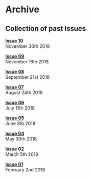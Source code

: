 # Archive

## **Collection of past Issues**

[**Issue 10**](issue10/index.md)  
November 30th 2018

[**Issue 09**](issue09/index.md)  
November 16th 2018

[**Issue 08**](issue08/index.md)  
September 21st 2018

[**Issue 07**](issue07/index.md)  
August 24th 2018

[**Issue 06**](issue06/index.md)  
July 11th 2018

[**Issue 05**](issue05/index.md)  
June 8th 2018

[**Issue 04**](issue04/index.md)  
May 30th 2018

[**Issue 02**](issue02/index.md)  
March 5th 2018

[**Issue 01**](issue01/index.md)  
February 2nd 2018

